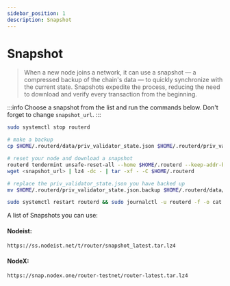 ```yaml
---
sidebar_position: 1
description: Snapshot
---
```


# Snapshot

> When a new node joins a network, it can use a snapshot — a compressed backup of the chain's data — to quickly synchronize with the current state. Snapshots expedite the process, reducing the need to download and verify every transaction from the beginning.

:::info
Choose a snapshot from the list and run the commands below. Don't forget to change `snapshot_url`.
:::

```bash
sudo systemctl stop routerd

# make a backup
cp $HOME/.routerd/data/priv_validator_state.json $HOME/.routerd/priv_validator_state.json.backup 

# reset your node and download a snapshot
routerd tendermint unsafe-reset-all --home $HOME/.routerd --keep-addr-book 
wget <snapshot_url> | lz4 -dc - | tar -xf - -C $HOME/.routerd

# replace the priv_validator_state.json you have backed up
mv $HOME/.routerd/priv_validator_state.json.backup $HOME/.routerd/data/priv_validator_state.json 

sudo systemctl restart routerd && sudo journalctl -u routerd -f -o cat
```

A list of Snapshots you can use:

#### Nodeist:
```bash
https://ss.nodeist.net/t/router/snapshot_latest.tar.lz4
```

#### NodeX:
```bash
https://snap.nodex.one/router-testnet/router-latest.tar.lz4
```